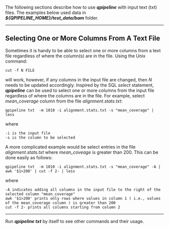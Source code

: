 

The following sections describe how to use **_qpipeline_** with input text (txt) files.  The examples below used data in **_${QPIPELINE_HOME}/test_data/bam_** folder.

---
## Selecting One or More Columns From A Text File
Sometimes it is handy to be able to select one or more columns from a text file regardless of where the column(s) are in the file. Using the Unix command:
```
cut -f N FILE
```
will work, however, if any columns in the input file are changed, then _N_ needs to be updated accordingly.  Inspired by the SQL _select_ statement, **_qpipeline_** can be used to select one or more columns from the input file regardless of where the columns are in the file.  For example, select _mean_coverage_ column from the file _alignment.stats.txt_:
```
qpipeline txt  -m 1010 -i alignment.stats.txt -s "mean_coverage" | less
```
where 
```
-i is the input file
-s is the column to be selected
```

A more complicated example would be select entries in the file _alignment.stats.txt_ where _mean_coveage_ is greater than 200.    This can be done easily as follows:
```
qpipeline txt  -m 1010 -i alignment.stats.txt -s "mean_coverage" -A | awk '$1>200' | cut -f 2- | less
```
where
```
-A indicates adding all columns in the input file to the right of the selected column "mean_coverage"
awk '$1>200' prints only rows where values in column 1 ( i.e., values of the mean_coverage column ) is greater than 200
cut -f 2- prints all columns starting from column 2
```
---

Run **_qpipeline txt_** by itself to see other commands and their usage.
